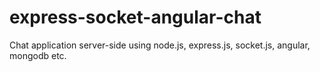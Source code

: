 # express-socket-angular-chat
Chat application server-side using node.js, express.js, socket.js, angular, mongodb etc.